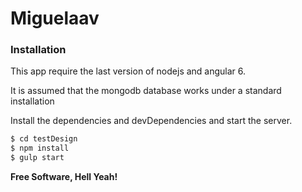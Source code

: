 # Miguelaav

### Installation

This app require the last version of nodejs and angular 6.

It is assumed that the mongodb database works under a standard installation

Install the dependencies and devDependencies and start the server.

```sh
$ cd testDesign
$ npm install 
$ gulp start
```

**Free Software, Hell Yeah!**
